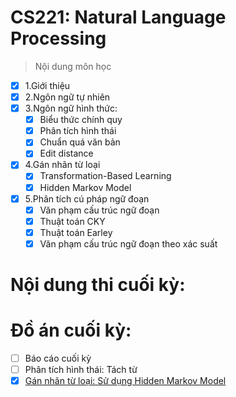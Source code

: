 # CS221: Natural Language Processing
> Nội dung môn học
- [x] 1.Giới thiệu
- [x] 2.Ngôn ngữ tự nhiên
- [x] 3.Ngôn ngữ hình thức:
  - [x] Biểu thức chính quy
  - [x] Phân tích hình thái
  - [x] Chuẩn quá văn bản
  - [x] Edit distance
- [x] 4.Gán nhãn từ loại
  - [x] Transformation-Based Learning
  - [x] Hidden Markov Model
- [x] 5.Phân tích cú pháp ngữ đoạn
  - [x] Văn phạm cấu trúc ngữ đoạn
  - [x] Thuật toán CKY
  - [x] Thuật toán Earley
  - [x] Văn phạm cấu trúc ngữ đoạn theo xác suất
  
# Nội dung thi cuối kỳ:

# Đồ án cuối kỳ:
- [ ] Báo cáo cuối kỳ
- [ ] Phân tích hình thái: Tách từ
- [x] [Gán nhãn từ loại: Sử dụng Hidden Markov Model](https://github.com/icebearian/CS221-Natural-Language-Processing/blob/master/PosTaggingCapstoneProject.ipynb)
